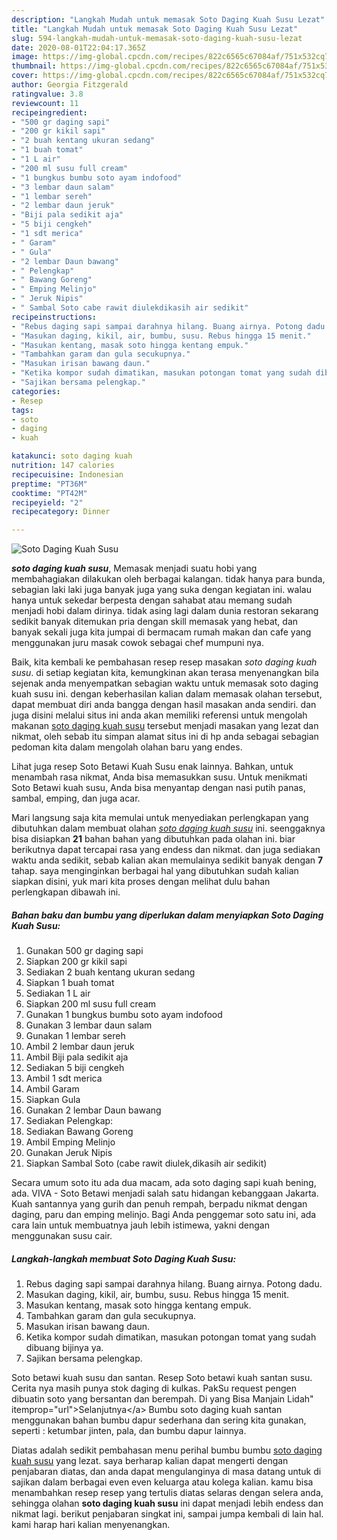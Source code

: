```yaml
---
description: "Langkah Mudah untuk memasak Soto Daging Kuah Susu Lezat"
title: "Langkah Mudah untuk memasak Soto Daging Kuah Susu Lezat"
slug: 594-langkah-mudah-untuk-memasak-soto-daging-kuah-susu-lezat
date: 2020-08-01T22:04:17.365Z
image: https://img-global.cpcdn.com/recipes/822c6565c67084af/751x532cq70/soto-daging-kuah-susu-foto-resep-utama.jpg
thumbnail: https://img-global.cpcdn.com/recipes/822c6565c67084af/751x532cq70/soto-daging-kuah-susu-foto-resep-utama.jpg
cover: https://img-global.cpcdn.com/recipes/822c6565c67084af/751x532cq70/soto-daging-kuah-susu-foto-resep-utama.jpg
author: Georgia Fitzgerald
ratingvalue: 3.8
reviewcount: 11
recipeingredient:
- "500 gr daging sapi"
- "200 gr kikil sapi"
- "2 buah kentang ukuran sedang"
- "1 buah tomat"
- "1 L air"
- "200 ml susu full cream"
- "1 bungkus bumbu soto ayam indofood"
- "3 lembar daun salam"
- "1 lembar sereh"
- "2 lembar daun jeruk"
- "Biji pala sedikit aja"
- "5 biji cengkeh"
- "1 sdt merica"
- " Garam"
- " Gula"
- "2 lembar Daun bawang"
- " Pelengkap"
- " Bawang Goreng"
- " Emping Melinjo"
- " Jeruk Nipis"
- " Sambal Soto cabe rawit diulekdikasih air sedikit"
recipeinstructions:
- "Rebus daging sapi sampai darahnya hilang. Buang airnya. Potong dadu."
- "Masukan daging, kikil, air, bumbu, susu. Rebus hingga 15 menit."
- "Masukan kentang, masak soto hingga kentang empuk."
- "Tambahkan garam dan gula secukupnya."
- "Masukan irisan bawang daun."
- "Ketika kompor sudah dimatikan, masukan potongan tomat yang sudah dibuang bijinya ya."
- "Sajikan bersama pelengkap."
categories:
- Resep
tags:
- soto
- daging
- kuah

katakunci: soto daging kuah 
nutrition: 147 calories
recipecuisine: Indonesian
preptime: "PT36M"
cooktime: "PT42M"
recipeyield: "2"
recipecategory: Dinner

---
```



![Soto Daging Kuah Susu](https://img-global.cpcdn.com/recipes/822c6565c67084af/751x532cq70/soto-daging-kuah-susu-foto-resep-utama.jpg)

<b><i>soto daging kuah susu</i></b>, Memasak menjadi suatu hobi yang membahagiakan dilakukan oleh berbagai kalangan. tidak hanya para bunda, sebagian laki laki juga banyak juga yang suka dengan kegiatan ini. walau hanya untuk sekedar berpesta dengan sahabat atau memang sudah menjadi hobi dalam dirinya. tidak asing lagi dalam dunia restoran sekarang sedikit banyak ditemukan pria dengan skill memasak yang hebat, dan banyak sekali juga kita jumpai di bermacam rumah makan dan cafe yang menggunakan juru masak cowok sebagai chef mumpuni nya.

Baik, kita kembali ke pembahasan resep resep masakan <i>soto daging kuah susu</i>. di setiap kegiatan kita, kemungkinan akan terasa menyenangkan bila sejenak anda menyempatkan sebagian waktu untuk memasak soto daging kuah susu ini. dengan keberhasilan kalian dalam memasak olahan tersebut, dapat membuat diri anda bangga dengan hasil masakan anda sendiri. dan juga disini melalui situs ini anda akan memiliki referensi untuk mengolah makanan <u>soto daging kuah susu</u> tersebut menjadi masakan yang lezat dan nikmat, oleh sebab itu simpan alamat situs ini di hp anda sebagai sebagian pedoman kita dalam mengolah olahan baru yang endes.

Lihat juga resep Soto Betawi Kuah Susu enak lainnya. Bahkan, untuk menambah rasa nikmat, Anda bisa memasukkan susu. Untuk menikmati Soto Betawi kuah susu, Anda bisa menyantap dengan nasi putih panas, sambal, emping, dan juga acar.


Mari langsung saja kita memulai untuk menyediakan perlengkapan yang dibutuhkan dalam membuat olahan <u><i>soto daging kuah susu</i></u> ini. seenggaknya bisa disiapkan <b>21</b> bahan bahan yang dibutuhkan pada olahan ini. biar berikutnya dapat tercapai rasa yang endess dan nikmat. dan juga sediakan waktu anda sedikit, sebab kalian akan memulainya sedikit banyak dengan <b>7</b> tahap. saya menginginkan berbagai hal yang dibutuhkan sudah kalian siapkan disini, yuk mari kita proses dengan melihat dulu bahan perlengkapan dibawah ini.

<!--inarticleads1-->

##### Bahan baku dan bumbu yang diperlukan dalam menyiapkan Soto Daging Kuah Susu:

1. Gunakan 500 gr daging sapi
1. Siapkan 200 gr kikil sapi
1. Sediakan 2 buah kentang ukuran sedang
1. Siapkan 1 buah tomat
1. Sediakan 1 L air
1. Siapkan 200 ml susu full cream
1. Gunakan 1 bungkus bumbu soto ayam indofood
1. Gunakan 3 lembar daun salam
1. Gunakan 1 lembar sereh
1. Ambil 2 lembar daun jeruk
1. Ambil Biji pala sedikit aja
1. Sediakan 5 biji cengkeh
1. Ambil 1 sdt merica
1. Ambil  Garam
1. Siapkan  Gula
1. Gunakan 2 lembar Daun bawang
1. Sediakan  Pelengkap:
1. Sediakan  Bawang Goreng
1. Ambil  Emping Melinjo
1. Gunakan  Jeruk Nipis
1. Siapkan  Sambal Soto (cabe rawit diulek,dikasih air sedikit)


Secara umum soto itu ada dua macam, ada soto daging sapi kuah bening, ada. VIVA - Soto Betawi menjadi salah satu hidangan kebanggaan Jakarta. Kuah santannya yang gurih dan penuh rempah, berpadu nikmat dengan daging, paru dan emping melinjo. Bagi Anda penggemar soto satu ini, ada cara lain untuk membuatnya jauh lebih istimewa, yakni dengan menggunakan susu cair. 

<!--inarticleads2-->

##### Langkah-langkah membuat Soto Daging Kuah Susu:

1. Rebus daging sapi sampai darahnya hilang. Buang airnya. Potong dadu.
1. Masukan daging, kikil, air, bumbu, susu. Rebus hingga 15 menit.
1. Masukan kentang, masak soto hingga kentang empuk.
1. Tambahkan garam dan gula secukupnya.
1. Masukan irisan bawang daun.
1. Ketika kompor sudah dimatikan, masukan potongan tomat yang sudah dibuang bijinya ya.
1. Sajikan bersama pelengkap.


Soto betawi kuah susu dan santan. Resep Soto betawi kuah santan susu. Cerita nya masih punya stok daging di kulkas. PakSu request pengen dibuatin soto yang bersantan dan berempah. Di yang Bisa Manjain Lidah&#34; itemprop=&#34;url&#34;&gt;Selanjutnya&lt;/a&gt; Bumbu soto daging kuah santan menggunakan bahan bumbu dapur sederhana dan sering kita gunakan, seperti : ketumbar jinten, pala, dan bumbu dapur lainnya. 

Diatas adalah sedikit pembahasan menu perihal bumbu bumbu <u>soto daging kuah susu</u> yang lezat. saya berharap kalian dapat mengerti dengan penjabaran diatas, dan anda dapat mengulanginya di masa datang untuk di sajikan dalam berbagai even even keluarga atau kolega kalian. kamu bisa menambahkan resep resep yang tertulis diatas selaras dengan selera anda, sehingga olahan <b>soto daging kuah susu</b> ini dapat menjadi lebih endess dan nikmat lagi. berikut penjabaran singkat ini, sampai jumpa kembali di lain hal. kami harap hari kalian menyenangkan.
